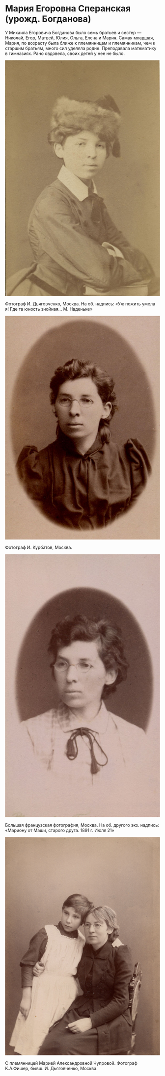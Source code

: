 # Мария Егоровна Сперанская (урожд. Богданова)

У Михаила Егоровича Богданова было семь братьев и сестер — Николай, Егор, Матвей, Юлия, Ольга, Елена и Мария. Самая младшая, Мария, по возрасту была ближе к племянницам и племянникам, чем к старшим братьям, много сил уделяла родне. Преподавала математику в гимназиях. Рано овдовела, своих детей у нее не было.

![](../album/img/09-2.jpg)

Фотограф И. Дьяговченко, Москва.
На об. надпись: «Уж пожить умела я! Где та юность знойная… М. Наденьке»

![](../album/img/08-3.jpg)

Фотограф И. Курбатов, Москва.

![](../album/img/09-3.jpg)

Большая французская фотография, Москва.
На об. другого экз. надпись: «Мариону от Маши, старого друга. 1891 г. Июля 21»

![](../album/img/34.jpg)

С племянницей Марией Александровной Чупровой.
Фотограф К.А.Фишер, бывш. И. Дьяговченко, Москва.